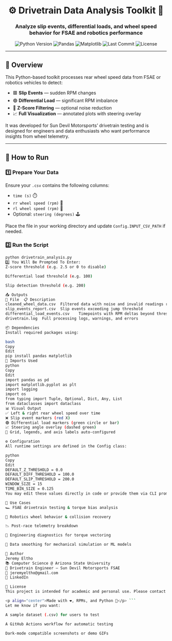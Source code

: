 <h1 align="center">⚙️ Drivetrain Data Analysis Toolkit 🏁</h1>
<h3 align="center">Analyze slip events, differential loads, and wheel speed behavior for FSAE and robotics performance</h3>

<p align="center">
  <img src="https://img.shields.io/badge/Python-3.8%2B-blue.svg" alt="Python Version">
  <img src="https://img.shields.io/badge/pandas-✓-orange.svg" alt="Pandas">
  <img src="https://img.shields.io/badge/matplotlib-✓-yellow.svg" alt="Matplotlib">
  <img src="https://img.shields.io/github/last-commit/jeremyeltho/drivetrain-analysis?style=flat-square" alt="Last Commit">
  <img src="https://img.shields.io/github/license/jeremyeltho/drivetrain-analysis?style=flat-square" alt="License">
</p>

---

## 📌 Overview

This Python-based toolkit processes rear wheel speed data from FSAE or robotics vehicles to detect:

- 🟥 **Slip Events** — sudden RPM changes  
- 🟢 **Differential Load** — significant RPM imbalance  
- 🧼 **Z-Score Filtering** — optional noise reduction  
- 📈 **Full Visualization** — annotated plots with steering overlay  

It was developed for Sun Devil Motorsports’ drivetrain testing and is designed for engineers and data enthusiasts who want performance insights from wheel telemetry.

---

## 🚀 How to Run

### 1️⃣ Prepare Your Data

Ensure your `.csv` contains the following columns:
- `time (s)` ⏱️
- `rr wheel speed (rpm)` 🔶
- `rl wheel speed (rpm)` 🔷
- Optional: `steering (degrees)` 🕹️

Place the file in your working directory and update `Config.INPUT_CSV_PATH` if needed.

### 2️⃣ Run the Script

```bash
python drivetrain_analysis.py
3️⃣ You Will Be Prompted To Enter:
Z-score threshold (e.g. 2.5 or 0 to disable)

Differential load threshold (e.g. 100)

Slip detection threshold (e.g. 200)

📤 Outputs
📄 File	📋 Description
cleaned_wheel_data.csv	Filtered data with noise and invalid readings removed
slip_events_report.csv	Slip events exceeding jump threshold
differential_load_events.csv	Timepoints with RPM deltas beyond threshold
drivetrain.log	Full processing logs, warnings, and errors

📦 Dependencies
Install required packages using:

bash
Copy
Edit
pip install pandas matplotlib
🧾 Imports Used
python
Copy
Edit
import pandas as pd
import matplotlib.pyplot as plt
import logging
import os
from typing import Tuple, Optional, Dict, Any, List
from dataclasses import dataclass
📊 Visual Output
✅ Left & right rear wheel speed over time
❌ Slip event markers (red X)
🟢 Differential load markers (green circle or bar)
📈 Steering angle overlay (dashed green)
🧭 Grid, legends, and axis labels auto-configured

⚙️ Configuration
All runtime settings are defined in the Config class:

python
Copy
Edit
DEFAULT_Z_THRESHOLD = 0.0
DEFAULT_DIFF_THRESHOLD = 100.0
DEFAULT_SLIP_THRESHOLD = 200.0
WINDOW_SIZE = 15
TIME_BIN_SIZE = 0.125
You may edit these values directly in code or provide them via CLI prompts at runtime.

🧪 Use Cases
🏎️ FSAE drivetrain testing & torque bias analysis

🤖 Robotics wheel behavior & collision recovery

📉 Post-race telemetry breakdown

🧠 Engineering diagnostics for torque vectoring

🧼 Data smoothing for mechanical simulation or ML models

👤 Author
Jeremy Eltho
📚 Computer Science @ Arizona State University
🔧 Drivetrain Engineer — Sun Devil Motorsports FSAE
📧 jeremyeltho@gmail.com
🔗 LinkedIn

📄 License
This project is intended for academic and personal use. Please contact the author for commercial licensing or redistribution.

<p align="center">Made with ❤️, RPMs, and Python 🐍</p> ```
Let me know if you want:

A sample dataset (.csv) for users to test

A GitHub Actions workflow for automatic testing

Dark-mode compatible screenshots or demo GIFs
